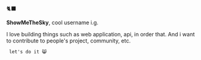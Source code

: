 🐈‍⬛  

**ShowMeTheSky**, cool username i.g.  

I love building things such as web application, api, in order that. And i want to contribute to people's project, community, etc.

``` let's do it 😸```
